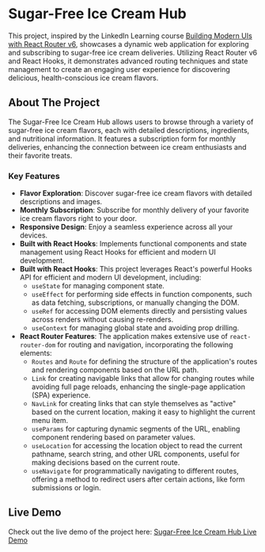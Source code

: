 # Sugar-Free Ice Cream Hub

This project, inspired by the LinkedIn Learning course [Building Modern UIs with React Router v6](https://www.linkedin.com/learning/building-modern-uis-with-react-router-v6), showcases a dynamic web application for exploring and subscribing to sugar-free ice cream deliveries. Utilizing React Router v6 and React Hooks, it demonstrates advanced routing techniques and state management to create an engaging user experience for discovering delicious, health-conscious ice cream flavors.

## About The Project

The Sugar-Free Ice Cream Hub allows users to browse through a variety of sugar-free ice cream flavors, each with detailed descriptions, ingredients, and nutritional information. It features a subscription form for monthly deliveries, enhancing the connection between ice cream enthusiasts and their favorite treats.

### Key Features

- **Flavor Exploration**: Discover sugar-free ice cream flavors with detailed descriptions and images.
- **Monthly Subscription**: Subscribe for monthly delivery of your favorite ice cream flavors right to your door.
- **Responsive Design**: Enjoy a seamless experience across all your devices.
- **Built with React Hooks**: Implements functional components and state management using React Hooks for efficient and modern UI development.
- **Built with React Hooks**: This project leverages React's powerful Hooks API for efficient and modern UI development, including:
  - `useState` for managing component state.
  - `useEffect` for performing side effects in function components, such as data fetching, subscriptions, or manually changing the DOM.
  - `useRef` for accessing DOM elements directly and persisting values across renders without causing re-renders.
  - `useContext` for managing global state and avoiding prop drilling.
- **React Router Features**: The application makes extensive use of `react-router-dom` for routing and navigation, incorporating the following elements:
  - `Routes` and `Route` for defining the structure of the application's routes and rendering components based on the URL path.
  - `Link` for creating navigable links that allow for changing routes while avoiding full page reloads, enhancing the single-page application (SPA) experience.
  - `NavLink` for creating links that can style themselves as "active" based on the current location, making it easy to highlight the current menu item.
  - `useParams` for capturing dynamic segments of the URL, enabling component rendering based on parameter values.
  - `useLocation` for accessing the location object to read the current pathname, search string, and other URL components, useful for making decisions based on the current route.
  - `useNavigate` for programmatically navigating to different routes, offering a method to redirect users after certain actions, like form submissions or login.

## Live Demo

Check out the live demo of the project here: [Sugar-Free Ice Cream Hub Live Demo](https://mariyalcs.github.io/NoSugarIceCreamHub/)
